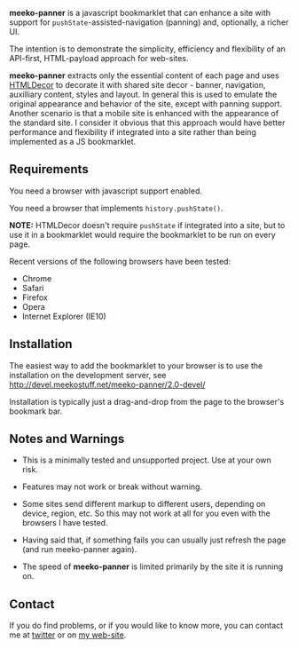 **meeko-panner** is a javascript bookmarklet that can enhance a site with 
support for `pushState`-assisted-navigation (panning)
and, optionally, a richer UI. 

The intention is to demonstrate the simplicity, efficiency and flexibility of
an API-first, HTML-payload approach for web-sites.

**meeko-panner** extracts only the essential content of each page and 
uses [HTMLDecor](http://github.com/meekostuff/HTMLDecor) to 
decorate it with shared site decor -
banner, navigation, auxilliary content, styles and layout.
In general this is used to emulate the original appearance and behavior of the site,
except with panning support. 
Another scenario is that a mobile site is enhanced with the appearance of the standard site. 
I consider it obvious that this approach would have better performance and flexibility
if integrated into a site rather than being implemented as a JS bookmarklet. 


Requirements
------------

You need a browser with javascript support enabled.

You need a browser that implements `history.pushState()`. 

<b>NOTE:</b> HTMLDecor doesn't require `pushState` if integrated into a site,
but to use it in a bookmarklet would require the bookmarklet to be run on every page. 

Recent versions of the following browsers have been tested:

- Chrome
- Safari
- Firefox
- Opera
- Internet Explorer (IE10)


Installation
------------

The easiest way to add the bookmarklet to your browser is to use the installation on the development server,
see <http://devel.meekostuff.net/meeko-panner/2.0-devel/>

Installation is typically just a drag-and-drop from the page to the browser's bookmark bar. 


Notes and Warnings
------------------

- This is a minimally tested and unsupported project. Use at your own risk.

- Features may not work or break without warning. 

- Some sites send different markup to different users, depending on device, region, etc.
So this may not work at all for you even with the browsers I have tested. 

- Having said that, if something fails you can usually just refresh the page (and run meeko-panner again).

- The speed of **meeko-panner** is limited primarily by the site it is running on. 


Contact
-------

If you do find problems, or if you would like to know more, you can contact me at [twitter](https://twitter.com/Meekostuff)
or on [my web-site](http://meekostuff.net).

